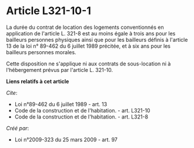 # Article L321-10-1

La durée du contrat de location des logements conventionnés en application de l'article L. 321-8 est au moins égale à trois
ans pour les bailleurs personnes physiques ainsi que pour les bailleurs définis à l'article 13 de la loi n° 89-462 du 6
juillet 1989 précitée, et à six ans pour les bailleurs personnes morales. 

Cette disposition ne s'applique ni aux contrats de sous-location ni à l'hébergement prévus par l'article L. 321-10.

**Liens relatifs à cet article**

_Cite_:

  - Loi n°89-462 du 6 juillet 1989 - art. 13
  - Code de la construction et de l'habitation. - art. L321-10
  - Code de la construction et de l'habitation. - art. L321-8

_Créé par_:

  - Loi n°2009-323 du 25 mars 2009 - art. 97

